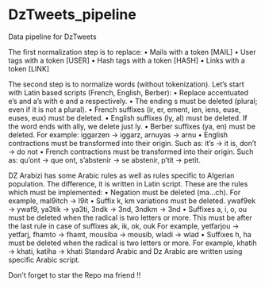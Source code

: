 # DzTweets_pipeline
Data pipeline for DzTweets

The first normalization step is to replace:
• Mails with a token [MAIL]
• User tags with a token [USER]
• Hash tags with a token [HASH]
• Links with a token [LINK]

The second step is to normalize words (without tokenization). Let’s start with Latin based scripts (French, English,
Berber):
• Replace accentuated e’s and a’s with e and a respectively.
• The ending s must be deleted (plural; even if it is not a plural).
• French suffixes (ir, er, ement, ien, iens, euse, euses, eux) must be deleted.
• English suffixes (ly, al) must be deleted. If the word ends with ally, we delete just ly.
• Berber suffixes (ya, en) must be deleted. For example: iggarzen → iggarz, arnuyas → arnu
• English contractions must be transformed into their origin. Such as: it’s → it is, don’t → do not
• French contractions must be transformed into their origin. Such as: qu’ont → que ont, s’abstenir → se abstenir,
p’tit → petit.

DZ Arabizi has some Arabic rules as well as rules specific to Algerian population. The difference, it is written in
Latin script. These are the rules which must be implemented:
• Negation must be deleted (ma...ch). For example, mal9itch → l9it
• Suffix k, km variations must be deleted. ywaf9ek → ywaf9, ya3tik → ya3ti, 3ndk → 3nd, 3ndkm → 3nd
• Suffixes a, i, o, ou must be deleted when the radical is two letters or more. This must be after the last rule in
case of suffixes ak, ik, ok, ouk For example, yetfarjou → yetfarj, fhamto → fhamt, mousiba → mousib, wladi
→ wlad
• Suffixes h, ha must be deleted when the radical is two letters or more. For example, khatih → khati, katiha →
khati
Standard Arabic and Dz Arabic are written using specific Arabic script.

Don't forget to star the Repo ma friend !!
